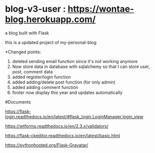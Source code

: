# blog-v3-user : https://wontae-blog.herokuapp.com/
a blog built with Flask

this is a updated project of my-personal-blog

*Changed points:
1. deleted sending email function since it's not working anymore
2. Now store data in database with sqlalchemy so that I can store user, post, comment data
3. added register/login function
4. added adding/delete post function (for only admin)
5. added adding comment function
6. footer now display this year and updates automatically


#Documents
<!-- flast-login -->
https://flask-login.readthedocs.io/en/latest/#flask_login.LoginManager.login_view
<!-- wtforms-validators -->
https://wtforms.readthedocs.io/en/2.3.x/validators/
<!-- #flask-ckeditor -->
https://flask-ckeditor.readthedocs.io/en/latest/basic.html
<!-- flask-gravatar(comment icon) -->
https://pythonhosted.org/Flask-Gravatar/

